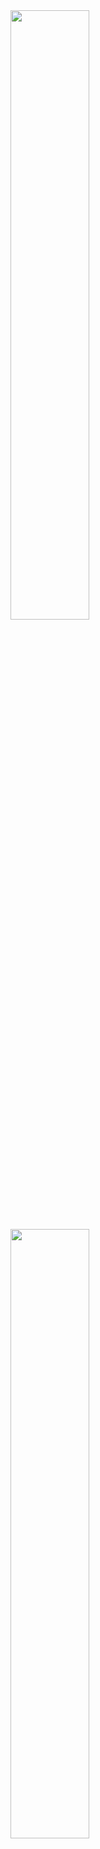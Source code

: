   <a href="https://github.com/whjin/docs">
    <img align="left"
      src="https://github-readme-stats.vercel.app/api/top-langs/?username=whjin&layout=compact&theme=radical"
      width="50%" heigth="50%"/>
  </a>
  <a href="https://github.com/whjin/docs">
    <img align="left"
      src="https://github-readme-stats.vercel.app/api?username=whjin&count_private=true&show_icons=true&theme=radical"
      width="50%" height="50%"/>
  </a>
